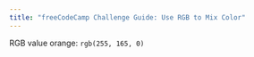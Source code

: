 ```yaml
---
title: "freeCodeCamp Challenge Guide: Use RGB to Mix Color"
---
```


RGB value orange: `rgb(255, 165, 0)`
